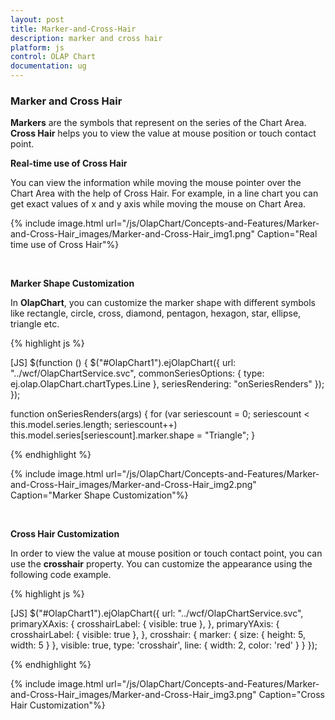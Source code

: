 ```yaml
---
layout: post
title: Marker-and-Cross-Hair
description: marker and cross hair 
platform: js
control: OLAP Chart
documentation: ug
---
```


### Marker and Cross Hair 

**Markers** are the symbols that represent on the series of the Chart Area. **Cross Hair** helps you to view the value at mouse position or touch contact point.

**Real-time use of Cross Hair**

You can view the information while moving the mouse pointer over the Chart Area with the help of Cross Hair. For example, in a line chart you can get exact values of x and y axis while moving the mouse on Chart Area.

{% include image.html url="/js/OlapChart/Concepts-and-Features/Marker-and-Cross-Hair_images/Marker-and-Cross-Hair_img1.png" Caption="Real time use of Cross Hair"%}

<br/>

**Marker Shape Customization** 

In **OlapChart**, you can customize the marker shape with different symbols like rectangle, circle, cross, diamond, pentagon, hexagon, star, ellipse, triangle etc.

{% highlight js %}

[JS] 
$(function () {
 $("#OlapChart1").ejOlapChart({
   url: "../wcf/OlapChartService.svc",
   commonSeriesOptions: { type: ej.olap.OlapChart.chartTypes.Line },
   seriesRendering: "onSeriesRenders"
   });
});

function onSeriesRenders(args) {
   for (var seriescount = 0; seriescount < this.model.series.length; seriescount++)
      this.model.series[seriescount].marker.shape = "Triangle";
}


{% endhighlight %}

{% include image.html url="/js/OlapChart/Concepts-and-Features/Marker-and-Cross-Hair_images/Marker-and-Cross-Hair_img2.png" Caption="Marker Shape Customization"%}

<br/>

**Cross Hair Customization** 

In order to view the value at mouse position or touch contact point, you can use the **crosshair** property. You can customize the appearance using the following code example.

{% highlight js %}

[JS]
$("#OlapChart1").ejOlapChart({
        url: "../wcf/OlapChartService.svc", 
        primaryXAxis: { crosshairLabel: { visible: true }, },
        primaryYAxis: { crosshairLabel: { visible: true }, },
        crosshair:
         {
             marker: { size: { height: 5, width: 5 } },
             visible: true,
             type: 'crosshair',
             line: { width: 2, color: 'red' }
         }
});


{% endhighlight %}

{% include image.html url="/js/OlapChart/Concepts-and-Features/Marker-and-Cross-Hair_images/Marker-and-Cross-Hair_img3.png" Caption="Cross Hair Customization"%}

